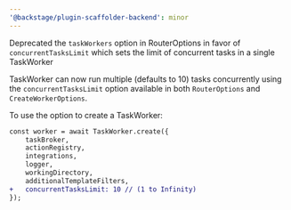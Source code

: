 ```yaml
---
'@backstage/plugin-scaffolder-backend': minor
---
```

Deprecated the `taskWorkers` option in RouterOptions in favor of `concurrentTasksLimit` which sets the limit of concurrent tasks in a single TaskWorker

TaskWorker can now run multiple (defaults to 10) tasks concurrently using the `concurrentTasksLimit` option available in both `RouterOptions` and `CreateWorkerOptions`.

To use the option to create a TaskWorker:

```diff
const worker = await TaskWorker.create({
    taskBroker,
    actionRegistry,
    integrations,
    logger,
    workingDirectory,
    additionalTemplateFilters,
+   concurrentTasksLimit: 10 // (1 to Infinity)
});
```
